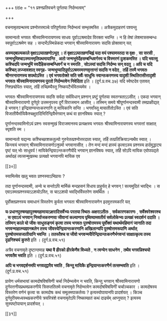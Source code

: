 +++
title = "११ प्रश्नप्रतिवचने पूर्णतया निर्दम्भत्वम्"

+++

वचनामृतग्रन्थस्य प्रश्नोत्तरमञ्चे परिपूर्णतया निर्दम्भत्वं सम्भृतमस्ति । अत्रैकमुदाहरणं पश्यन्तु

सामान्यतो भगवतः श्रीस्वामिनारायणस्य साधवः पूर्वाऽऽश्रमादेव विरक्ता भवन्ति । न हि तेषां लेशमात्रसम्बन्धः स्वपूर्वाऽऽश्रमेण सह । सन्दर्भेऽस्मिन्नेकदा भगवान् श्रीस्वामिनारायणः सदसि प्रोक्तवान् यत्

**अस्मद्बाल्यकाले वृक्षाऽऽघातव्रणोऽभूत् । तं वृक्षाऽऽघातव्रणचिह्नं यदा वयं पश्यामस्तदा स वृक्षः** ,  **सा सरसी** ,  **जन्मभूमिश्चाऽस्मत्स्मृतिपथमायान्ति** ,  **अतो जन्मभूमेर्देहसम्बन्धिवर्गस्य च विस्मरणं दुःशकमस्ति । यदि भवत्सु कश्चिदपि जन्मभूमिं स्वदैहिकसम्बन्धिवर्गं च न स्मरति** ,  **सोऽस्यां सदसि निर्दम्भः सन् वदतु । अपि च यदि कश्चित् लज्जावशात् स्वगृह- जन्मभूम्यादिपूर्वाऽऽश्रमस्मरणवृत्तान्तं सदसि न वदेत्** ,  **तर्हि तस्मै भगवतः श्रीनरनाराणस्य शपथोऽस्ति । एवं भगवतोक्ते सति सर्वैः साधुभिः स्वान्तःकरणस्य यादृशी स्थितिरासीत्तादृशी भगवतः श्रीस्वामिनारायणस्य पुरतो निर्दम्भत्वेन निवेदिता** इति । (दुर्ग.प्र.वच.३७) यदि स्वेष्टदेव एतावत् निश्छद्मोपेतः स्यात्, तर्हि तच्छिष्यैस्तु निष्कपटैर्भवितव्यमेव ।

भगवतः श्रीस्वामिनारायणस्य सदसि सर्वदा सर्वविधान् प्रश्नान् प्रष्टुं पूर्णतया स्वतन्त्रताऽऽसीत् । एकदा भगवान् श्रीस्वामिनारायणो दुर्गपुरे उत्तमनृपस्य दुर्गे विराजमान आसीत् । तस्मिन् समये श्रीपूर्णानन्दस्वामी तमप्राक्षीद्यत् हे भगवन् ! इन्द्रियाण्यन्तःकरणानि तु मायिकानि सन्ति । भगवाँस्तु मायातीतोऽस्ति । एवं सति विजातीयैर्मायिकैश्चक्षुरादिभिरिन्द्रियैर्भगवान् कथं वा ज्ञानविषयः स्यात् ?

पूर्णानन्दस्वामिनोऽयं प्रश्नः स्वसन्मुखं विराजमानस्य प्रत्यक्षस्य भगवतः श्रीस्वामिनारायणस्य भगवत्तां साक्षात् स्पृशति स्म ।

सामान्यतो यद्यन्यः कश्चिच्छाशकतुल्यो गुरुरेतत्प्रश्नोत्तरदाता स्यात्, तर्हि तत्प्रतिक्रियाऽन्यथैव स्यात् । किन्त्वयं भगवान् श्रीस्वामिनारायणोऽनुपमो भगवानासीत् । तेन मन्दं मन्दं हास्यं कृत्वाऽस्य प्रश्नस्य हार्दमुद्धाट्य पृष्टं यत् भोः साधुवर्य ! मायिकेन्द्रियाऽन्तःकरणैर्यदि भगवान् ज्ञानविषयः स्यात्, तर्हि सोऽपि मायिक एवोपपद्यते अर्थादहं त्वत्सन्मुखस्थः प्रत्यक्षो भगवानपि मायिक एव



[[३०]]

स्यामित्येव खलु भवतः प्रश्नस्याऽभिप्रायः ?

तदा पूर्णानन्दस्वामी, अन्ये च सन्तोऽपि मार्मिकं मन्दहसनं विधाय प्राहुर्यत् हे भगवन् ! सत्यमुदितं भवद्भिः । स एवाऽस्मत्प्रश्नस्याऽऽशयोऽस्ति, स चाऽऽशयो भवद्भिर्विस्तरेण समर्थितः ।

पूर्वोक्तप्रश्नस्य समाधानं विस्तरेण कुर्वता भगवता श्रीस्वामिनारायणेन इदमुत्तरमकारि यत्

**यः प्रधानपुरुषमहापुरुषमहामायाऽक्षरादिसर्वेभ्यः परतया स्थितः अक्षराऽतीतः** ,  **सर्वकारणकारणः** ,  **सर्वेश्वरेश्वरश्च** ,  **स एवाऽयं भगवान् निर्व्याजकरुणया जीवानां कल्याणाय पृथिव्यामवतीर्य सर्वलोकेभ्यः प्रत्यक्षं स्वदर्शनं ददाति । तस्मिन् काले यो जीवः साधुसङ्गमं कृत्वा तस्य भगवतः पुरुषोत्तमस्य पूर्वोक्तं यथार्थमहिमानं जानाति तदा भगवन्माहात्म्यज्ञानबलेन तस्य जीवस्येन्द्रियान्तःकरणानि अखिलान्यपि पुरुषोत्तमरूपाणि अर्थात् पुरुषोत्तमसजातीयानि भवन्ति । ततस्तैश्च स जीवो भगवन्मयैरिन्द्रियान्तःकरणैर्भगवन्तं साक्षात्कृत्य तस्य दृढनिश्चयं कुरुते** इति । (दुर्ग.प्र.वच.५१)

अत्रैव वचनामृते दृष्टान्तमाह **यथा वै हीरको हीरकेणैव विध्यते** ,  **न  त्वन्येन साधनेन** ,  **तथैव भगवन्निश्चयो भगवतैव भवति** इति । (दुर्ग.प्र.वच.५१)

**अपि च भगवद्दर्शनमपि भगवद्द्वारैव भवति** ,  **किन्तु मायिकैः इन्द्रियान्तःकरणैर्न तत्सम्भवति** इति । (दुर्ग.प्र.वच.५१)

प्रायेण धर्मसभायां कामदोषविषयिणी चर्चा निर्दम्भत्वेन न भवति, किन्तु भगवान् श्रीस्वामिनारायणो दुर्गपत्तनीयप्रथमप्रकरणीये त्रिसप्ततितमे वचनामृते निर्दम्भत्वेन कामदोषविषयिणीं चर्चाञ्चकार । कामदोषस्य विस्तरेण वर्णनं कृत्वा सः कामदोषः कथं समूलमपाकर्तव्यः ? इत्यस्योपायानपि प्रादर्शयत् । किञ्च दुर्गपुरीयमध्यस्थप्रकरणीये त्रयस्त्रिंशे वचनामृतेऽपि निष्कामव्रतं कथं दार्ढ्यम् आप्नुयात् ? इत्यस्य सुस्पष्टोपायान् प्रादर्शयत् ।

[[३१]]